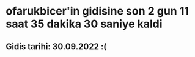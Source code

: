 # ofarukbicer'in gidisine son 2 gun 11 saat 35 dakika 30 saniye kaldi

## Gidis tarihi: 30.09.2022 :(
